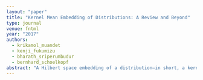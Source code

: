 ```yaml
---
layout: "paper"
title: "Kernel Mean Embedding of Distributions: A Review and Beyond"
type: journal
venue: fntml
year: "2017"
authors:
  - krikamol_muandet
  - kenji_fukumizu
  - bharath_sriperumbudur
  - bernhard_schoelkopf
abstract: "A Hilbert space embedding of a distribution—in short, a kernel mean embedding—has recently emerged as a powerful tool for machine learning and statistical inference. The basic idea behind this framework is to map distributions into a reproducing kernel Hilbert space (RKHS) in which the whole arsenal of kernel methods can be extended to probability measures. It can be viewed as a generalization of the original “feature map” common to support vector machines (SVMs) and other kernel methods. In addition to the classical applications of kernel methods, the kernel mean embedding has found novel applications in fields ranging from probabilistic modeling to statistical inference, causal discovery, and deep learning. This survey aims to give a comprehensive review of existing work and recent advances in this research area, and to discuss challenging issues and open problems that could potentially lead to new research directions. The survey begins with a brief introduction to the RKHS and positive definite kernels which forms the backbone of this survey, followed by a thorough discussion of the Hilbert space embedding of marginal distributions, theoretical guarantees, and a review of its applications. The embedding of distributions enables us to apply RKHS methods to probability measures which prompts a wide range of applications such as kernel two-sample testing, independent testing, and learning on distributional data. Next, we discuss the Hilbert space embedding for conditional distributions, give theoretical insights, and review some applications. The conditional mean embedding enables us to perform sum, product, and Bayes’ rules—which are ubiquitous in graphical model, probabilistic inference, and reinforcement learning— in a non-parametric way using this new representation of distributions. We then discuss relationships between this framework and other related areas. Lastly, we give some suggestions on future research directions."
---
```

